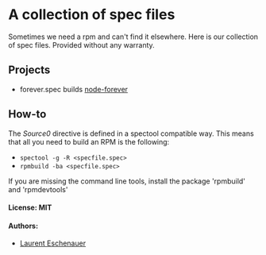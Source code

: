 # A collection of spec files

Sometimes we need a rpm and can't find it elsewhere. Here is our
collection of spec files. Provided without any warranty.

## Projects

-  forever.spec builds [node-forever](https://github.com/nodejitsu/forever/)

## How-to

The *Source0* directive is defined in a spectool compatible way. This means that all you need to build
an RPM is the following:

- `spectool -g -R <specfile.spec>`
- `rpmbuild -ba <specfile.spec>`

If you are missing the command line tools, install the package 'rpmbuild' and 'rpmdevtools'

#### License: MIT
#### Authors: 
- [Laurent Eschenauer](http://github.com/eschnou)

